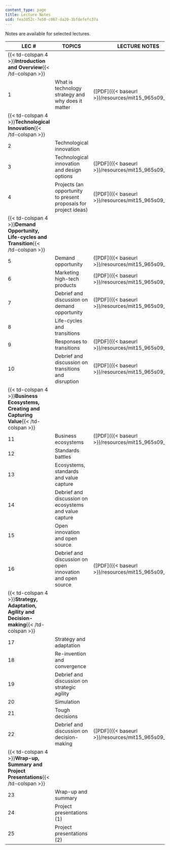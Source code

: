 ```yaml
---
content_type: page
title: Lecture Notes
uid: fea3852c-7e50-c067-da20-3bfdefefc37a
---
```


Notes are available for selected lectures.

| LEC # | TOPICS | LECTURE NOTES | CASE QUESTIONS |
| --- | --- | --- | --- |
| {{< td-colspan 4 >}}**Introduction and Overview**{{< /td-colspan >}} ||||
| 1 | What is technology strategy and why does it matter | ([PDF]({{< baseurl >}}/resources/mit15_965s09_lec01)) | ([PDF]({{< baseurl >}}/resources/mit15_965s09_case01)) |
| {{< td-colspan 4 >}}**Technological Innovation**{{< /td-colspan >}} ||||
| 2 | Technological innovation | &nbsp; | ([PDF]({{< baseurl >}}/resources/mit15_965s09_case02)) |
| 3 | Technological innovation and design options | ([PDF]({{< baseurl >}}/resources/mit15_965s09_lec03)) | ([PDF]({{< baseurl >}}/resources/mit15_965s09_case03)) |
| 4 | Projects (an opportunity to present proposals for project ideas) | ([PDF]({{< baseurl >}}/resources/mit15_965s09_lec04)) | &nbsp; |
| {{< td-colspan 4 >}}**Demand Opportunity, Life-cycles and Transition**{{< /td-colspan >}} ||||
| 5 | Demand opportunity | ([PDF]({{< baseurl >}}/resources/mit15_965s09_lec05)) | ([PDF]({{< baseurl >}}/resources/mit15_965s09_case05)) |
| 6 | Marketing high-tech products | ([PDF]({{< baseurl >}}/resources/mit15_965s09_lec06)) | ([PDF]({{< baseurl >}}/resources/mit15_965s09_case06)) |
| 7 | Debrief and discussion on demand opportunity | ([PDF]({{< baseurl >}}/resources/mit15_965s09_lec07)) | &nbsp; |
| 8 | Life-cycles and transitions | &nbsp; | ([PDF]({{< baseurl >}}/resources/mit15_965s09_case08)) |
| 9 | Responses to transitions | ([PDF]({{< baseurl >}}/resources/mit15_965s09_lec09)) | ([PDF]({{< baseurl >}}/resources/mit15_965s09_case09)) |
| 10 | Debrief and discussion on transitions and disruption | ([PDF]({{< baseurl >}}/resources/mit15_965s09_lec10)) | &nbsp; |
| {{< td-colspan 4 >}}**Business Ecosystems, Creating and Capturing Value**{{< /td-colspan >}} ||||
| 11 | Business ecosystems | ([PDF]({{< baseurl >}}/resources/mit15_965s09_lec11)) | ([PDF]({{< baseurl >}}/resources/mit15_965s09_case11)) |
| 12 | Standards battles | &nbsp; | ([PDF]({{< baseurl >}}/resources/mit15_965s09_case12)) |
| 13 | Ecosystems, standards and value capture | &nbsp; | ([PDF]({{< baseurl >}}/resources/mit15_965s09_case13)) |
| 14 | Debrief and discussion on ecosystems and value capture | &nbsp; |
| 15 | Open innovation and open source | &nbsp; | ([PDF]({{< baseurl >}}/resources/mit15_965s09_case15)) |
| 16 | Debrief and discussion on open innovation and open source | ([PDF]({{< baseurl >}}/resources/mit15_965s09_lec16)) | &nbsp; |
| {{< td-colspan 4 >}}**Strategy, Adaptation, Agility and Decision-making**{{< /td-colspan >}} ||||
| 17 | Strategy and adaptation | &nbsp; | ([PDF]({{< baseurl >}}/resources/mit15_965s09_case17)) |
| 18 | Re-invention and convergence | &nbsp; |
| 19 | Debrief and discussion on strategic agility | &nbsp; |
| 20 | Simulation | &nbsp; |
| 21 | Tough decisions | &nbsp; | ([PDF]({{< baseurl >}}/resources/mit15_965s09_case21)) |
| 22 | Debrief and discussion on decision-making | ([PDF]({{< baseurl >}}/resources/mit15_965s09_lec22)) | &nbsp; |
| {{< td-colspan 4 >}}**Wrap-up, Summary and Project Presentations**{{< /td-colspan >}} ||||
| 23 | Wrap-up and summary | &nbsp; |
| 24 | Project presentations (1) | &nbsp; |
| 25 | Project presentations (2) | &nbsp; |
